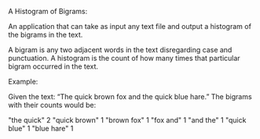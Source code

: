 A Histogram of Bigrams:

An application that can take as input any text file and output a histogram of the bigrams in the text.

A bigram is any two adjacent words in the text disregarding case and punctuation. A histogram is the count of how many times that particular bigram occurred in the text.

Example:

Given the text: “The quick brown fox and the quick blue hare.” The bigrams with their counts would be:

"the quick" 2
"quick brown" 1
"brown fox" 1
"fox and" 1
"and the" 1
"quick blue" 1
"blue hare" 1
